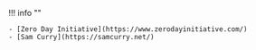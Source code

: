 !!! info ""

    - [Zero Day Initiative](https://www.zerodayinitiative.com/)
    - [Sam Curry](https://samcurry.net/)

